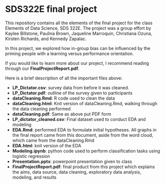 # SDS322E final project
This repository contains all the elements of the final project for the class Elements of Data Science, SDS 322E. The project was a group effort by Kaylee Billstone, Paulina Brown, Jaqueline Marroquin, Christiana Ozuna, Kirsten Richards, and Kennedy Zapalac.

In this project, we explored how in-group bias can be influenced by the priming people with a learning versus performance orientation.

If you would like to learn more about our project, I recommend reading through our **FinalProjectReport.pdf**.

Here is a brief description of all the important files above:
- **LP_Dictator.csv**: survey data from before it was cleaned.
- **LP_Dictator.pdf**: outline of the survey given to participants
- **dataCleaning.Rmd**: R code used to clean the data
- **dataCleaning.html**: Knit version of dataCleaning.Rmd, walking through the data cleaning performed
- **dataCleaning.pdf**: Same as above put PDF form
- **LP_dictator_cleaned.csv**: Final dataset used to conduct EDA and modeling
- **EDA.Rmd**: performed EDA to formulate initial hypotheses. All graphs in the final report came from this document, aside from the word cloud, which came from the dataCleaning.Rmd
- **EDA.html**: knit version of the EDA
- **Modeling.ipynb**: python code used to perform classification tasks using logistic regression
- **Presentation.pptx**: powerpoint presentation given to class
- **FinalProjectReport.pdf**: final product from this project which explains the aims, data source, data cleaning, exploratory data analysis, modeling, and results

